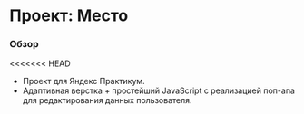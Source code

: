 # Проект: Место

### Обзор

<<<<<<< HEAD
* Проект для Яндекс Практикум.
* Адаптивная верстка + простейший JavaScript с реализацией поп-апа для редактирования данных пользователя.